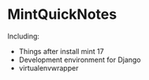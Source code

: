 # MintQuickNotes
Including:
* Things after install mint 17
* Development environment for Django
* virtualenvwrapper
